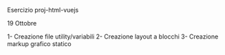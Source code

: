 Esercizio proj-html-vuejs

19 Ottobre

1- Creazione file utility/variabili
2- Creazione layout a blocchi
3- Creazione markup grafico statico
